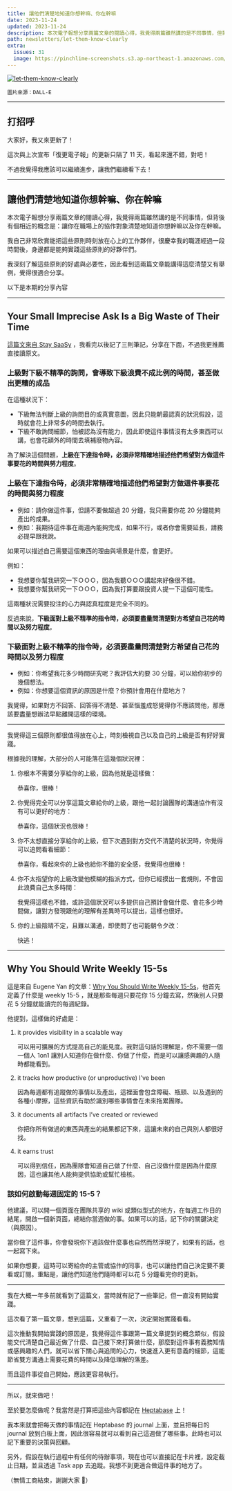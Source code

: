 ```yaml
---
title: 讓他們清楚地知道你想幹嘛、你在幹嘛
date: 2023-11-24
updated: 2023-11-24
description: 本次電子報想分享兩篇文章的閱讀心得，我覺得兩篇雖然講的是不同事情，但背後有個相近的概念是：讓你在職場上的協作對象清楚地知道你想幹嘛以及你在幹嘛。
path: newsletters/let-them-know-clearly
extra:
  issues: 31
  image: https://pinchlime-screenshots.s3.ap-northeast-1.amazonaws.com/let-them-know-clearly_rVK4HY.webp
---
```


<a href="https://pinchlime-screenshots.s3.ap-northeast-1.amazonaws.com/let-them-know-clearly_rVK4HY.webp" data-fancybox data-caption="let-them-know-clearly">
  <img src="https://pinchlime-screenshots.s3.ap-northeast-1.amazonaws.com/let-them-know-clearly_rVK4HY.webp" loading="lazy" alt="let-them-know-clearly" align="center" />
</a>

`圖片來源：DALL-E`

---

## 打招呼

大家好，我又來更新了！

這次與上次宣布「復更電子報」的更新只隔了 11 天，看起來還不錯，對吧！

不過我覺得我應該可以繼續進步，讓我們繼續看下去！

---

## 讓他們清楚地知道你想幹嘛、你在幹嘛

本次電子報想分享兩篇文章的閱讀心得，我覺得兩篇雖然講的是不同事情，但背後有個相近的概念是：讓你在職場上的協作對象清楚地知道你想幹嘛以及你在幹嘛。

我自己非常欣賞能把這些原則時刻放在心上的工作夥伴，很慶幸我的職涯經過一段時間後，身邊都是能夠實踐這些原則的好夥伴們。

我深刻了解這些原則的好處與必要性，因此看到這兩篇文章能講得這麼清楚又有舉例，覺得很適合分享。

以下是本期的分享內容

---

## Your Small Imprecise Ask Is a Big Waste of Their Time

[這篇文來自 Stay SaaSy](https://blog.staysaasy.com/p/your-small-imprecise-ask-is-a-big) ，我看完以後記了三則筆記，分享在下面，不過我更推薦直接讀原文。

### 上級對下級不精準的詢問，會導致下級浪費不成比例的時間，甚至做出更糟的成品

在這種狀況下：
- 下級無法判斷上級的詢問目的或真實意圖，因此只能朝最認真的狀況假設，這時就會花上非常多的時間去執行。
- 下級不敢詢問細節，怕被認為沒有能力，因此即使這件事情沒有太多東西可以講，也會花額外的時間去填補廢物內容。

為了解決這個問題，**上級在下達指令時，必須非常精確地描述他們希望對方做這件事要花的時間與努力程度**。

### 上級在下達指令時，必須非常精確地描述他們希望對方做這件事要花的時間與努力程度

- 例如：請你做這件事，但請不要做超過 20 分鐘，我只需要你花 20 分鐘能夠產出的成果。
- 例如：我期待這件事在兩週內能夠完成，如果不行，或者你會需要延長，請務必提早跟我說。

如果可以描述自己需要這個東西的理由與場景是什麼，會更好。

例如：
- 我想要你幫我研究一下ＯＯＯ，因為我聽ＯＯＯ講起來好像很不錯。
- 我想要你幫我研究一下ＯＯＯ，因為我打算要跟投資人提一下這個可能性。

這兩種狀況需要投注的心力與認真程度是完全不同的。

反過來說，**下級面對上級不精準的指令時，必須要盡量問清楚對方希望自己花的時間以及努力程度**。

### 下級面對上級不精準的指令時，必須要盡量問清楚對方希望自己花的時間以及努力程度

- 例如：你希望我花多少時間研究呢？我評估大約要 30 分鐘，可以給你初步的幾個想法。
- 例如：你想要這個資訊的原因是什麼？你預計會用在什麼地方？

我覺得，如果對方不回答、回答得不清楚、甚至惱羞成怒覺得你不應該問他，那應該要盡量想辦法早點離開這樣的環境。

---

我覺得這三個原則都很值得放在心上，時刻檢視自己以及自己的上級是否有好好實踐。

根據我的理解，大部分的人可能落在這幾個狀況裡：

1. 你根本不需要分享給你的上級，因為他就是這樣做：
    
    恭喜你，很棒！

2. 你覺得完全可以分享這篇文章給你的上級，跟他一起討論團隊的溝通協作有沒有可以更好的地方：
    
    恭喜你，這個狀況也很棒！

3. 你不太想直接分享給你的上級，但下次遇到對方交代不清楚的狀況時，你覺得可以追問看看細節：
    
    恭喜你，看起來你的上級也給你不錯的安全感，我覺得也很棒！

4. 你不太指望你的上級改變他模糊的指派方式，但你已經摸出一套規則，不會因此浪費自己太多時間：
    
    我覺得這樣也不錯，或許這個狀況可以多提供自己預計會做什麼、會花多少時間做，讓對方發現跟他的理解有差異時可以提出，這樣也很好。

5. 你的上級陰晴不定，且難以溝通，即使問了也可能朝令夕改：
    
    快逃！


---

## Why You Should Write Weekly 15-5s

這是來自 Eugene Yan 的文章：[Why You Should Write Weekly 15-5s](https://eugeneyan.com/writing/15-5/)，他首先定義了什麼是 weekly 15-5 ，就是那些每週只要花你 15 分鐘去寫，然後別人只要花 5 分鐘就能讀完的每週紀錄。

他提到，這樣做的好處是：

1. it provides visibility in a scalable way

    可以用可擴展的方式提高自己的能見度。我對這句話的理解是，你不需要一個一個人 1on1 讓別人知道你在做什麼、你做了什麼，而是可以讓感興趣的人隨時都能看到。

2. it tracks how productive (or unproductive) I’ve been

    因為每週都有追蹤做的事情以及產出，這裡面會包含障礙、瓶頸、以及遇到的各種小摩擦，這些資訊有助於識別哪些事情會在未來拖累團隊。

3. it documents all artifacts I’ve created or reviewed

    你把你所有做過的東西與產出的結果都記下來，這讓未來的自己與別人都很好找。

4. it earns trust

    可以得到信任，因為團隊會知道自己做了什麼、自己沒做什麼是因為什麼原因，這也讓其他人能夠提供協助或幫忙檢核。

### 該如何啟動每週固定的 15-5？

他建議，可以開一個頁面在團隊共享的 wiki 或類似型式的地方，在每週工作日的結尾，開啟一個新頁面，總結你當週做的事。如果可以的話，記下你的關鍵決定（與原因）。

當你做了這件事，你會發現你下週該做什麼事也自然而然浮現了，如果有的話，也一起寫下來。

如果你想要，這時可以寄給你的主管或協作的同事，也可以讓他們自己決定要不要看或訂閱。重點是，讓他們知道他們隨時都可以花 5 分鐘看完你的更新。

---

我在大概一年多前就看到了這篇文，當時就有記了一些筆記，但一直沒有開始實踐。

這次看了第一篇文章，想到這篇，又重看了一次，決定開始實踐看看。

這次推動我開始實踐的原因是，我覺得這件事跟第一篇文章提到的概念類似，假設能交代清楚自己最近做了什麼、自己接下來打算做什麼，那麼對這件事有義務知情或感興趣的人們，就可以省下關心與追問的心力，快速進入更有意義的細節，這能節省雙方溝通上需要花費的時間以及降低理解的落差。

而且這件事從自己開始，應該更容易執行。

---

所以，就來做吧！

至於要怎麼做呢？我當然是打算把這些內容都記在 [Heptabase](https://get.heptabase.com/pinchlime) 上！

我本來就會把每天做的事情記在 Heptabase 的 journal 上面，並且把每日的 journal 放到白板上面，因此很容易就可以看到自己這週做了哪些事。此時也可以記下重要的決策與回顧。

另外，假設在執行過程中有任何的待辦事項，現在也可以直接記在卡片裡，設定截止日期，並且透過 Task app 去追蹤。我想不到更適合做這件事的地方了。

（無情工商結束，謝謝大家 🥳）